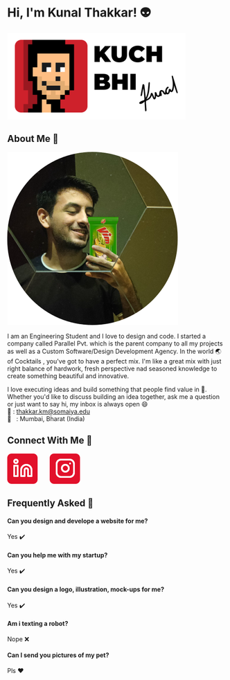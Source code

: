 # Hi, I'm Kunal Thakkar! 👽
![Logo](assets/logo.svg)
## About Me 🚀
![itsme](assets/ItsMe.svg)

I am an Engineering Student and I love to design and code. I started a company called Parallel Pvt. which is the parent company to all my projects as well as a Custom Software/Design Development Agency. In the world :earth_asia: of Cocktails , you've got to have a perfect mix. I'm like a great mix with just right balance of hardwork, fresh perspective nad seasoned knowledge to create something beautiful and innovative.

I love executing ideas and build something that people find value in :sunflower:.
Whether you'd like to discuss building an idea together, ask me a question or just want to say hi, my inbox is always open :smile:</br>
:love_letter: : thakkar.km@somaiya.edu </br>
 :round_pushpin:  &nbsp; : Mumbai, Bharat (India) 

## Connect With Me :link:
[![linkedin](assets/linkedin.svg)](https://www.linkedin.com/in/kunal-thakkar-parallelpvt) &nbsp; &nbsp; &nbsp;
[![instagram](assets/instagram.svg)](https://www.instagram.com/kuchbhikunal) 

## Frequently Asked :thought_balloon:

#### Can you design and develope a website for me?
Yes :heavy_check_mark:

#### Can you help me with my startup?
Yes :heavy_check_mark:

#### Can you design a logo, illustration, mock-ups for me?
Yes :heavy_check_mark:

#### Am i texting a robot?
Nope :x:

#### Can I send you pictures of my pet?
Pls :heart:


  


